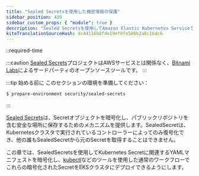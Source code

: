 ```yaml
---
title: "Sealed Secretsを使用した機密情報の保護"
sidebar_position: 430
sidebar_custom_props: { "module": true }
description: "Sealed Secretsを使用してAmazon Elastic Kubernetes Serviceで実行されるアプリケーションに認証情報などの機密設定を提供します。"
kiteTranslationSourceHash: dc44116b8fde19ef8fe586b2a8c16dc6
---
```


::required-time

:::caution
[Sealed Secrets](https://docs.bitnami.com/tutorials/sealed-secrets)プロジェクトはAWSサービスとは関係なく、[Bitnami Labs](https://bitnami.com/)によるサードパーティのオープンソースツールです。
:::

:::tip 始める前に
このセクションの環境を準備してください：

```bash timeout=300 wait=30
$ prepare-environment security/sealed-secrets
```

:::

[Sealed Secrets](https://github.com/bitnami-labs/sealed-secrets)は、Secretオブジェクトを暗号化し、パブリックリポジトリを含む安全な場所に保存するためのメカニズムを提供します。SealedSecretは、Kubernetesクラスタで実行されているコントローラーによってのみ復号化でき、他の誰もSealedSecretから元のSecretを取得することはできません。

この章では、SealedSecretsを使用してKubernetes Secretに関連するYAMLマニフェストを暗号化し、[kubectl](https://kubernetes.io/docs/reference/kubectl/)などのツールを使用した通常のワークフローでこれらの暗号化されたSecretをEKSクラスタにデプロイできるようにします。

